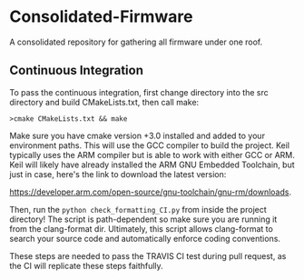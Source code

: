# Consolidated-Firmware
A consolidated repository for gathering all firmware under one roof. 


## Continuous Integration
To pass the continuous integration, first change directory into the src directory and build CMakeLists.txt, then call make:

`>cmake CMakeLists.txt && make`

Make sure you have cmake version +3.0 installed and added to your environment paths. This will use the GCC compiler to build the project. Keil typically uses the ARM compiler but is able to work with either GCC or ARM. Keil will likely have already installed the ARM GNU Embedded Toolchain, but just in case, here's the link to download the latest version: 

https://developer.arm.com/open-source/gnu-toolchain/gnu-rm/downloads.

Then, run the `python check_formatting_CI.py` from inside the project directory! The script is path-dependent so make sure you are running it from the clang-format dir. Ultimately, this script allows clang-format to search your source code and automatically enforce coding conventions. 

These steps are needed to pass the TRAVIS CI test during pull request, as the CI will replicate these steps faithfully.

